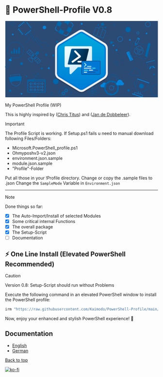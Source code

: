 # 🎨 PowerShell-Profile V0.8

<a name="top"></a>

![](./media/powershell.png)

My PowerShell Profile (WIP)

This is highly inspired by ([Chris Titus](https://github.com/ChrisTitusTech)) and ([Jan de Dobbeleer](https://github.com/JanDeDobbeleer)).

> [!IMPORTANT]
> The Profile Script is working. If Setup.ps1 fails u need to manual download following Files/Folders:

- Microsoft.PowerShell_profile.ps1
- Ohmyposhv3-v2.json
- environment.json.sample
- module.json.sample
- "Profile"-Folder

Put all those in your !Profile directory.
Change or copy the .sample files to .json
Change the `SampleMode` Variable in `Environment.json`

---

> [!NOTE]
> Done things so far:
>
> - [x] The Auto-Import/Install of selected Modules
> - [x] Some critical internal Functions
> - [x] The overall package
> - [x] The Setup-Script
> - [ ] Documentation

## ⚡ One Line Install (Elevated PowerShell Recommended)

> [!CAUTION]
> Version 0.8: Setup-Script should run without Problems

Execute the following command in an elevated PowerShell window to install the PowerShell profile:

```bash
irm "https://raw.githubusercontent.com/Kaimodo/PowerShell-Profile/main/setup.ps1" | iex
```

Now, enjoy your enhanced and stylish PowerShell experience! 🚀

## Documentation

- [English](./Profile/doc/enUS.md)
- [German](./Profile/doc/deDE.md)

[Back to top](#top)

[![ko-fi](https://ko-fi.com/img/githubbutton_sm.svg)](https://ko-fi.com/D1D1TA89P)
